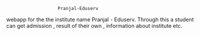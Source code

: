                        Pranjal-Eduserv

webapp for the the institute name Pranjal - Eduserv.
Through this a student can get admission , result of their own , information about institute etc.

